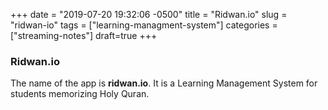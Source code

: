 +++
date = "2019-07-20 19:32:06 -0500"
title = "Ridwan.io"
slug = "ridwan-io"
tags = ["learning-managment-system"]
categories = ["streaming-notes"]
draft=true
+++

### Ridwan.io

The name of the app is **ridwan.io**. It is a Learning Management System for students memorizing Holy Quran.
